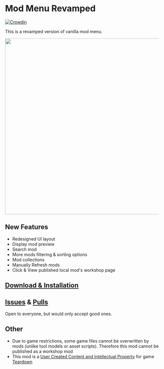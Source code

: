 # Mod Menu Revamped
[![Crowdin](https://badges.crowdin.net/yulun-td-mmre/localized.svg)](https://crowdin.com/project/yulun-td-mmre)

This is a revamped version of vanilla mod menu.

<img src="https://github.com/YuLun-bili/Mod-Menu-Revamped/assets/70589524/0d9d590d-d283-4c78-aacd-e85ac8d6d7b3" width="576px" align="center">

## New Features

* Redesigned UI layout
* Display mod preview
* Search mod
* More mods filtering & sorting options
* Mod collections
* Manually Refresh mods
* Click & View published local mod's workshop page

## [Download & Installation](../../releases)

## [Issues](../../issues) & [Pulls](../../pulls)

Open to everyone, but would only accept good ones.

## Other

* Due to game restrictions, some game files cannot be overwritten by mods (unlike tool models or asset scripts). Therefore this mod cannot be published as a workshop mod
* This mod is a [User Created Content and Intellectual Property](https://store.steampowered.com/eula/1167630_eula_0) for game [Teardown](https://www.teardowngame.com/)
